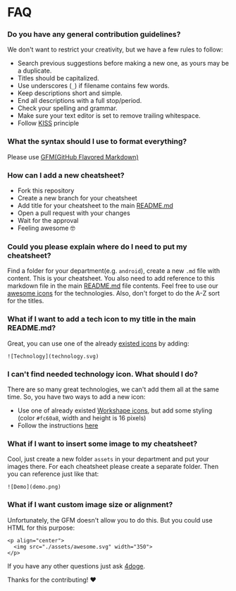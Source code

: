 # FAQ

### Do you have any general contribution guidelines?
We don't want to restrict your creativity, but we have a few rules to follow:
- Search previous suggestions before making a new one, as yours may be a duplicate.
- Titles should be capitalized.
- Use underscores (`_`) if filename contains few words.
- Keep descriptions short and simple.
- End all descriptions with a full stop/period.
- Check your spelling and grammar.
- Make sure your text editor is set to remove trailing whitespace.
- Follow [KISS](https://en.wikipedia.org/wiki/KISS_principle) principle

### What the syntax should I use to format everything?
Please use [GFM(GitHub Flavored Markdown)](https://guides.github.com/features/mastering-markdown/#GitHub-flavored-markdown)


### How can I add a new cheatsheet?
- Fork this repository
- Create a new branch for your cheatsheet
- Add title for your cheatsheet to the main [README.md](../README.md)
- Open a pull request with your changes
- Wait for the approval
- Feeling awesome 🤓

### Could you please explain where do I need to put my cheatsheet?
Find a folder for your department(e.g. `android`), create a new `.md` file with content. This is your cheatsheet. You also need to add reference to this markdown file in the main [README.md](../README.md) file contents. Feel free to use our [awesome icons](../assets/icons/) for the technologies. Also, don't forget to do the A-Z sort for the titles.

### What if I want to add a tech icon to my title in the main README.md?
Great, you can use one of the already [existed icons](../assets/icons) by adding:
```
![Technology](technology.svg)
```

### I can't find needed technology icon. What should I do?
There are so many great technologies, we can't add them all at the same time. So, you have two ways to add a new icon:
- Use one of already existed [Workshape icons](http://workshape.github.io/tech-icons/index.html), but add some styling (color `#fc60a8`, width and height is 16 pixels)
- Follow the instructions [here](https://github.com/Workshape/tech-icons#build)

### What if I want to insert some image to my cheatsheet?
Cool, just create a new folder `assets` in your department and put your images there. For each cheatsheet please create a separate folder. Then you can reference just like that:
```
![Demo](demo.png)
```

### What if I want custom image size or alignment?
Unfortunately, the GFM doesn't allow you to do this. But you could use HTML for this purpose:
```
<p align="center">
  <img src="./assets/awesome.svg" width="350">
</p>
```

If you have any other questions just ask [4doge](https://github.com/4doge).

Thanks for the contributing! ❤️
